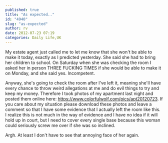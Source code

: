 ```yaml
---
published: true
title: "As expected.."
id: "4940"
slug: "as-expected"
author: rv
date: 2012-07-23 07:19
categories: Daily Life,UK
---
```

My estate agent just called me to let me know that she won't be able to make it today, exactly as I predicted yesterday. She said she had to bring her children to school. On Saturday when she was checking the room I asked her in person THREE FUCKING TIMES if she would be able to make it on Monday, and she said yes. Incompetent.

Anyway, she's going to check the room after I've left it, meaning she'll have every chance to throw weird allegations at me and do evil things to try and keep my money. Therefore I took photos of my apartment last night and posted them online here: <a href="https://www.colorfulwolf.com/pics/apt20120723" target="_blank">https://www.colorfulwolf.com/pics/apt20120723</a>. If you care about my situation please download these photos and leave a comment so that I have some evidence that I actually left the room like this. I realize this is not much in the way of evidence and I have no idea if it will hold up in court, but I need to cover every single base because this woman could seriously screw me over if she was so inclined.

Argh. At least I don't have to see that annoying face of her again.